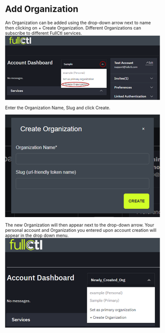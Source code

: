 # Add Organization

An Organization can be added using the drop-down arrow next to name then clicking on + Create Organization. Different Organizations can subscribe to different FullCtl services.
   ![](img/addorg.png)
   
Enter the Organization Name, Slug and click Create. 

   ![](img/createorgpopup.png)
   
The new Organization will then appear next to the drop-down arrow. Your personal account and Organization you entered upon account creation will appear in the drop down menu.    
   ![](img/neworg.png)
